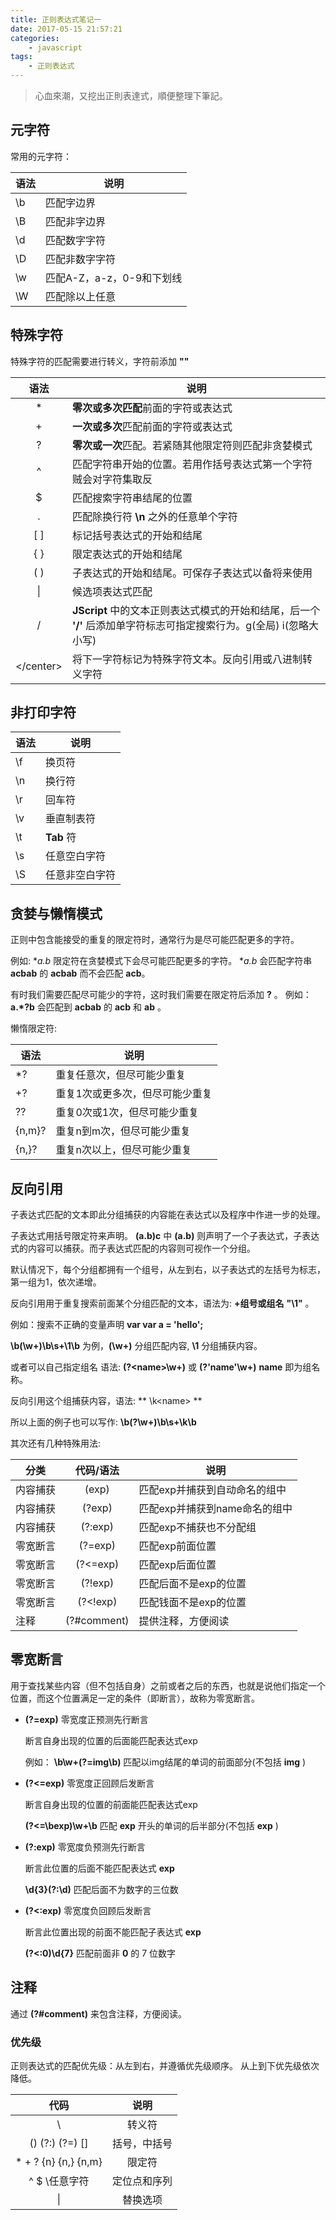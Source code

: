 ```yaml
---
title: 正则表达式笔记一
date: 2017-05-15 21:57:21
categories:
    - javascript
tags:
    - 正则表达式
---
```

>心血來潮，又挖出正則表達式，順便整理下筆記。

## 元字符
常用的元字符：

| 语法 | 说明 |
| --- | --- |
| \b | 匹配字边界 |
| \B | 匹配非字边界 |
| \d | 匹配数字字符 |
| \D | 匹配非数字字符 |
| \w | 匹配A-Z，a-z，0-9和下划线 |
| \W | 匹配除以上任意 |

<!--more-->

## 特殊字符
特殊字符的匹配需要进行转义，字符前添加 **"\"**

| 语法 | 说明 |
| --- | --- |
|<center>*</center>| **零次或多次匹配**前面的字符或表达式 |
|<center>+</center>| **一次或多次**匹配前面的字符或表达式 |
|<center>?</center>| **零次或一次**匹配。若紧随其他限定符则匹配非贪婪模式 |
|<center>^</center>| 匹配字符串开始的位置。若用作括号表达式第一个字符贼会对字符集取反 |
|<center>$</center>| 匹配搜索字符串结尾的位置 |
|<center>.</center>| 匹配除换行符 **\n** 之外的任意单个字符 |
|<center>[ ]</center>| 标记括号表达式的开始和结尾 |
|<center>{ }</center>| 限定表达式的开始和结尾 |
|<center>( )</center>| 子表达式的开始和结尾。可保存子表达式以备将来使用 |
|<center>&#124;</center>| 候选项表达式匹配 |
|<center>/</center>| **JScript** 中的文本正则表达式模式的开始和结尾，后一个 **'/'** 后添加单字符标志可指定搜索行为。g(全局) i(忽略大小写) |
|<center>\</center>| 将下一字符标记为特殊字符文本。反向引用或八进制转义字符 |

## 非打印字符
| 语法 | 说明 |
| --- | --- |
| \f | 换页符 |
| \n | 换行符 |
| \r | 回车符 |
| \v | 垂直制表符 |
| \t | **Tab** 符 |
| \s | 任意空白字符 |
| \S | 任意非空白字符 |    

## 贪婪与懒惰模式
正则中包含能接受的重复的限定符时，通常行为是尽可能匹配更多的字符。

例如: **a.*b** 限定符在贪婪模式下会尽可能匹配更多的字符。
**a.*b** 会匹配字符串 **acbab** 的 **acbab** 而不会匹配 **acb**。

有时我们需要匹配尽可能少的字符，这时我们需要在限定符后添加 **?** 。
例如：**a.*?b** 会匹配到 **acbab** 的 **acb** 和 **ab** 。

懒惰限定符:

| 语法 | 说明 |
| --- | --- |
| *?  | 重复任意次，但尽可能少重复 |
| +? | 重复1次或更多次，但尽可能少重复 |
| ?? | 重复0次或1次，但尽可能少重复 |
| {n,m}? | 重复n到m次，但尽可能少重复 |
| {n,}? | 重复n次以上，但尽可能少重复 |

## 反向引用
子表达式匹配的文本即此分组捕获的内容能在表达式以及程序中作进一步的处理。

子表达式用括号限定符来声明。 **(a\.b)c** 中 **(a\.b)** 则声明了一个子表达式，子表达式的内容可以捕获。而子表达式匹配的内容则可视作一个分组。

默认情况下，每个分组都拥有一个组号，从左到右，以子表达式的左括号为标志，第一组为1，依次递增。

反向引用用于重复搜索前面某个分组匹配的文本，语法为: **\+组号或组名**  **"\1"** 。

例如：搜索不正确的变量声明 **var var a = 'hello';**

 **\b(\w+)\b\s+\1\b** 为例，**(\w+)** 分组匹配内容, **\1** 分组捕获内容。

或者可以自己指定组名 语法: **(?&lt;name&gt;\w+)** 或 **(?'name'\w+)** **name** 即为组名称。

反向引用这个组捕获内容，语法: ** \k&lt;name&gt; **

所以上面的例子也可以写作: **\b(?<name>\w+)\b\s+\k<name>\b**

其次还有几种特殊用法:

| 分类 | 代码/语法 | 说明 |
| --- | --- | --- |
| 内容捕获 |<center> (exp) </center>| 匹配exp并捕获到自动命名的组中 |
| 内容捕获 |<center> (?<name>exp) </center>| 匹配exp并捕获到name命名的组中 |
| 内容捕获 |<center> (?:exp) </center>| 匹配exp不捕获也不分配组 |
| 零宽断言 |<center> (?=exp) </center>| 匹配exp前面位置 |
| 零宽断言 |<center> (?<=exp) </center>| 匹配exp后面位置 |
| 零宽断言 |<center> (?!exp) </center>|  匹配后面不是exp的位置  |
| 零宽断言 |<center> (?<!exp) </center>|  匹配钱面不是exp的位置  |
| 注释 |<center> (?#comment) </center>|  提供注释，方便阅读  |

## 零宽断言
用于查找某些内容（但不包括自身）之前或者之后的东西，也就是说他们指定一个位置，而这个位置满足一定的条件（即断言），故称为零宽断言。
* **(?=exp)** 零宽度正预测先行断言

    断言自身出现的位置的后面能匹配表达式exp

    例如： **\b\w+(?=img\b)** 匹配以img结尾的单词的前面部分(不包括 **img** )
* **(?<=exp)** 零宽度正回顾后发断言

    断言自身出现的位置的前面能匹配表达式exp

    **(?<=\bexp)\w+\b** 匹配 **exp** 开头的单词的后半部分(不包括 **exp** )
* **(?:exp)** 零宽度负预测先行断言

    断言此位置的后面不能匹配表达式 **exp**

    **\d{3}(?:\d)** 匹配后面不为数字的三位数

* **(?<:exp)** 零宽度负回顾后发断言

    断言此位置出现的前面不能匹配子表达式 **exp**

    **(?<:0)\d{7}** 匹配前面非 **0** 的 7 位数字

## 注释
通过 **(?#comment)** 来包含注释，方便阅读。

### 优先级
正则表达式的匹配优先级：从左到右，并遵循优先级顺序。
从上到下优先级依次降低。

| 代码 | 说明 |
| --- | --- |
|<center> \ </center>|<center> 转义符 </center>|
|<center> () (?:) (?=) [] </center>|<center> 括号，中括号 </center>|
|<center> * + ? {n} {n,} {n,m} </center>|<center> 限定符 </center>|
|<center> ^ $ \任意字符 </center>|<center> 定位点和序列 </center>|
|<center> &#124; </center>|<center> 替换选项 </center>|
